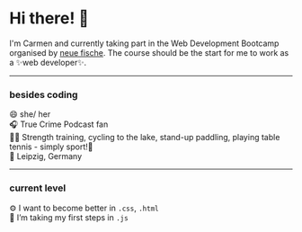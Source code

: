 # Hi there! 👋

I'm Carmen and currently taking part in the Web Development Bootcamp organised by [neue fische](https://www.neuefische.de/bootcamp/web-development). The course should be the start for me to work as a  ✨web developer✨.

---
### besides coding

😄 she/ her  <br>
🎧 True Crime Podcast fan <br>
🏋️‍♀️ Strength training, cycling to the lake, stand-up paddling, playing table tennis - simply sport!💚  <br>
📍 Leipzig, Germany 


---

### current level

 ⚙ I want to become better in `.css`, `.html` <br>
🌱 I’m taking my first steps in `.js`










